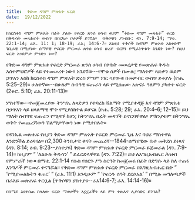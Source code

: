 ```yaml
---
title:  ቅድመ ዳግም ምጽአት ፍርድ
date:  19/12/2022
---
```


`ከክርስቶስ ዳግም ምጽአት በፊት ያለው የፍርድ ጽንሰ ሀሳብ ወይም “ቅድመ ዳግም መጽአት” ፍርድ በቅዱሳት መጻሕፍት ውስጥ በበርካታ ቦታዎች ይገኛል።  ጥቅሶቹን ያንብቡ: ዳን. 7:9-14; ማቴ. 22:1-14; ራእ. 11: 1; 18-19; ራእ; 14:6-7። እነዚህ ጥቅሶች ከዳግም ምጽአቱ አስቀድሞ ገቢራዊ በሚሆነው ሰማያዊ የፍርድ ምርመራ ጽንሰ ሀሳብ ዙሪያ ብርሃን የሚፈነጥቁት እንዴት ነው? የዚህ ፍርድ አንደምታ ምንድን ነው?`

የቅድመ ዳግም ምጽአቱ የፍርድ ምርመራ ጽንሰ ሀሳብ በሦስት መሠረታዊ የመጽሐፍ ቅዱስ አስተምህሮዎች ላይ የተመሠረተ ነው። አንደኛው--የሞቱ ሰዎች በሙሉ; ማለትም ጻድቃን ወይም ኃጥአን እስከ ክርስቶስ ዳግም ምጽአት ድረስ ምንም ነገር ሳያውቁ በመቃብር ውስጥ ይቆያሉ (ዮሐ. 5:25–29)። ሁለተኛው--በሁሉም ሰብዓዊ ፍጡራን ላይ የሚሰጠው አጽናፈ ዓለምን ያካተተ ፍርድ (2ቆሮ. 5:10; ራእ. 20:11-13)።

ሦስተኛው--የመጀመሪያው ትንሣኤ ለጻድቃን የተባረከ ሽልማት የሚያቀዳጅ እና ዳግም ምጽአቱ በኃጥአን ላይ ዘላለማዊ ሞት የሚያስከትል ይሆናል (ዮሐ. 5:28; 29; ራእ. 20:4–6; 12–15)። ይህ ማለት ሰብዓዊ ፍጡራን የሚዳኙ ከሆነ; ከትንሣኤ በፊት መዳኘት ይኖርባቸዋል። ምክንያቱም በትንሣኤ ወቅት የመጨረሻውን ሽልማታቸውን ነው የሚቀበሉት።

የዳንኤል መጽሐፍ የዚያን ቅድመ ዳግም ምጽአት የፍርድ ምርመራ ጊዜ እና ባህሪ ማስተዋል እንድንችል ይረዳናል። በ2,300 ትንቢታዊ ቀናት መጨረሻ--1844-ሰማያዊው ቤተ መቅደስ ይነጻና (ዳን. 8:14; ዕብ. 9:23--ያስተያዩ) ቅድመ ዳግም ምጽአቱ የፍርድ ምርመራ ይጀመራል (ዳን. 7:9-14)። ከዚያም “ ‘ለልዑሉ ቅዱሳን’ ” ይፈርድላቸዋል (ዳን. 7:22)። ይህ ለእግዚአብሔር ሕዝብ የምሥራች ነው። በማቴ. 22:1-14 የሱስ የሰርጉ ሥነ ስርዓት ከመጀመሩ በፊት በድግሱ ላይ ስለ ተጠሩ እንግዶች ምርመራ ተናግሯል። የቅድመ ዳግም ምጽአቱ የፍርድ ምርመራ  በእግዚአብሔር ቤት “ ‘የሚያመልኩትን ቁጠር’ ” (ራእ. 11:1) እንዲሁም “ ‘የፍርዱ ሰዓት ደርሶአል’ ” በሚሉ መግለጫዎች በራእይ መጽሐፍ ቀርቧል (ጥቅሶቹን ያስተያዩ--ራእ14:6-7; ራእ. 14:14-16)።

`በሰማይ እየተሰጠ ስላለው ፍርድ ማወቃችን አኗኗራችን ላይ ምን ተጽእኖ ሊያሳድር ይገባል?`